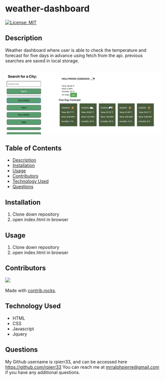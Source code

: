 # weather-dashboard
  [![License: MIT](https://img.shields.io/badge/License-MIT-yellow.svg)](https://opensource.org/licenses/MIT)

## Description
 Weather dashboard where user is able to check the temperature and forecast for five days in advance using fetch from the api. previous searches are saved in local storage.

<br>
<img width="1121" alt="weather-dashboard" src= "https://github.com/rpierr33/weather-dashboard/blob/main/img/Screen%20Shot%202022-01-29%20at%206.25.56%20PM.png">

## Table of Contents
- [Description](#description)
- [Installation](#installation)
- [Usage](#usage)
- [Contributors](#contributors)
- [Technology Used](#technology-used)
- [Questions](#questions)

## Installation
1. Clone down repository
2. open index.html in browser


## Usage
1. Clone down repository
2. open index.html in browser


## Contributors
<a href="https://github.com/rpierr33/weather-dashboard/graphs/contributors">
  <img src="https://contrib.rocks/image?repo=rpierr33/team-profile-generator" />
</a>

Made with [contrib.rocks](https://contrib.rocks).



## Technology Used
- HTML
- CSS
- Javascript
- Jquery

## Questions
My Github username is rpierr33, and can be accessed here https://github.com/rpierr33
You can reach me at mrralphpierre@gmail.com if you have any additional questions.


